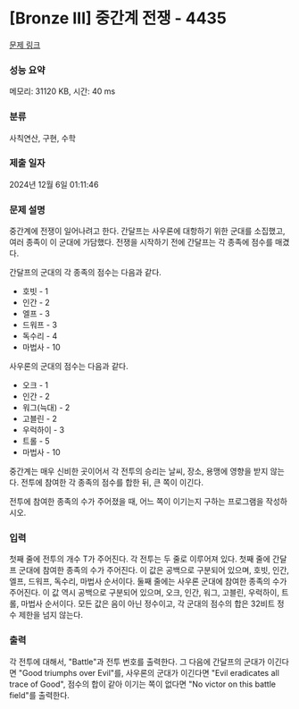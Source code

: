 # [Bronze III] 중간계 전쟁 - 4435 

[문제 링크](https://www.acmicpc.net/problem/4435) 

### 성능 요약

메모리: 31120 KB, 시간: 40 ms

### 분류

사칙연산, 구현, 수학

### 제출 일자

2024년 12월 6일 01:11:46

### 문제 설명

<p>중간계에 전쟁이 일어나려고 한다. 간달프는 사우론에 대항하기 위한 군대를 소집했고, 여러 종족이 이 군대에 가담했다. 전쟁을 시작하기 전에 간달프는 각 종족에 점수를 매겼다.</p>

<p>간달프의 군대의 각 종족의 점수는 다음과 같다.</p>

<ul>
	<li>호빗 - 1</li>
	<li>인간 - 2</li>
	<li>엘프 - 3</li>
	<li>드워프 - 3</li>
	<li>독수리 - 4</li>
	<li>마법사 - 10</li>
</ul>

<p>사우론의 군대의 점수는 다음과 같다.</p>

<ul>
	<li>오크 - 1</li>
	<li>인간 - 2</li>
	<li>워그(늑대) - 2</li>
	<li>고블린 - 2</li>
	<li>우럭하이 - 3</li>
	<li>트롤 - 5</li>
	<li>마법사 - 10</li>
</ul>

<p>중간계는 매우 신비한 곳이어서 각 전투의 승리는 날씨, 장소, 용맹에 영향을 받지 않는다. 전투에 참여한 각 종족의 점수를 합한 뒤, 큰 쪽이 이긴다.</p>

<p>전투에 참여한 종족의 수가 주어졌을 때, 어느 쪽이 이기는지 구하는 프로그램을 작성하시오.</p>

### 입력 

 <p>첫째 줄에 전투의 개수 T가 주어진다. 각 전투는 두 줄로 이루어져 있다. 첫째 줄에 간달프 군대에 참여한 종족의 수가 주어진다. 이 값은 공백으로 구분되어 있으며, 호빗, 인간, 엘프, 드워프, 독수리, 마법사 순서이다. 둘째 줄에는 사우론 군대에 참여한 종족의 수가 주어진다. 이 값 역시 공백으로 구분되어 있으며, 오크, 인간, 워그, 고블린, 우럭하이, 트롤, 마법사 순서이다. 모든 값은 음이 아닌 정수이고, 각 군대의 점수의 합은 32비트 정수 제한을 넘지 않는다.</p>

### 출력 

 <p>각 전투에 대해서, "Battle"과 전투 번호를 출력한다. 그 다음에 간달프의 군대가 이긴다면 "Good triumphs over Evil"를, 사우론의 군대가 이긴다면 "Evil eradicates all trace of Good", 점수의 합이 같아 이기는 쪽이 없다면 "No victor on this battle field"를 출력한다.</p>

